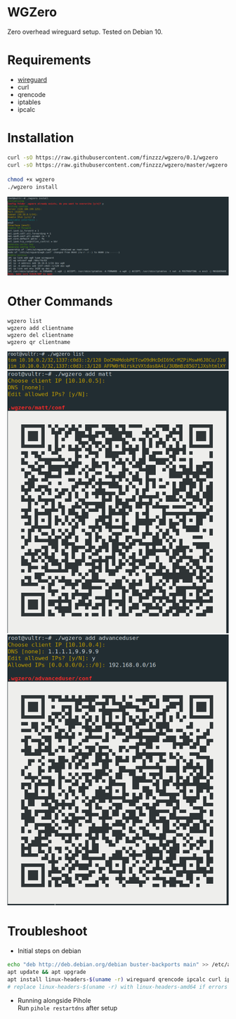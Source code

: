 # WGZero
Zero overhead wireguard setup. Tested on Debian 10.

# Requirements
- [wireguard](https://www.wireguard.com/install/)
- curl
- qrencode
- iptables
- ipcalc

# Installation
```bash
curl -sO https://raw.githubusercontent.com/finzzz/wgzero/0.1/wgzero     # stable version
curl -sO https://raw.githubusercontent.com/finzzz/wgzero/master/wgzero  # latest version

chmod +x wgzero
./wgzero install
```

![](screenshots/install.png)


# Other Commands
```
wgzero list
wgzero add clientname
wgzero del clientname
wgzero qr clientname
```
![](screenshots/list.png)
![](screenshots/add.png)
![](screenshots/advanced_config.png)


# Troubleshoot
- Initial steps on debian
```bash
echo "deb http://deb.debian.org/debian buster-backports main" >> /etc/apt/sources.list
apt update && apt upgrade
apt install linux-headers-$(uname -r) wireguard qrencode ipcalc curl iptables
# replace linux-headers-$(uname -r) with linux-headers-amd64 if errors
```
- Running alongside Pihole  
Run `pihole restartdns` after setup
